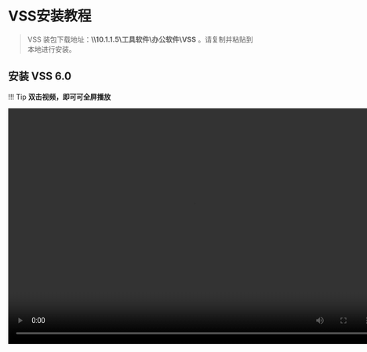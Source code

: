 # VSS安装教程

> VSS 装包下载地址：**\\\10.1.1.5\工具软件\办公软件\VSS** 。请复制并粘贴到本地进行安装。

## 安装 VSS 6.0
!!! Tip
    **双击视频，即可可全屏播放**

<video width="756" height="480" controls>
 <source src="./avi/VSS6.0安装教程.mp4" type="video/mp4"/>
 <embed src="./avi/VSS6.0安装教程.mp4" type="application/x-shockwave-flash" width="980" height="570" allowscriptaccess="always" allowfullscreen="true" autoplay="false"></embed>
<!--IE 8 - add 25-30 pixels to vid height to allow QT player controls--> 
</video>